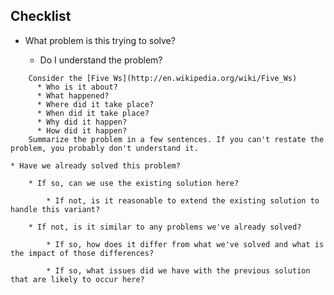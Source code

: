 ## Checklist
* What problem is this trying to solve? 

  * Do I understand the problem? 
```
    Consider the [Five Ws](http://en.wikipedia.org/wiki/Five_Ws)
      * Who is it about?
      * What happened?
      * Where did it take place?
      * When did it take place?
      * Why did it happen?
      * How did it happen?
    Summarize the problem in a few sentences. If you can't restate the problem, you probably don't understand it.
```
    * Have we already solved this problem?

		* If so, can we use the existing solution here?

			* If not, is it reasonable to extend the existing solution to handle this variant?

		* If not, is it similar to any problems we've already solved?

			* If so, how does it differ from what we've solved and what is the impact of those differences?

			* If so, what issues did we have with the previous solution that are likely to occur here?
